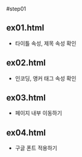 #step01

## ex01.html
  - 타이틀 속성, 제목 속성 확인
## ex02.html
  - 인코딩, 앵커 태그 속성 확인
## ex03.html
  - 페이지 내부 이동하기
## ex04.html
  - 구글 폰트 적용하기
